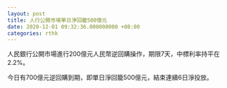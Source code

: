 ```yaml
---
layout: post
title: 人行公開市場單日淨回籠500億元
date: 2020-12-01 09:32:36.000000000 +08:00
categories: rthk
---
```


人民銀行公開市場進行200億元人民幣逆回購操作，期限7天，中標利率持平在2.2%。

今日有700億元逆回購到期，即單日淨回籠500億元，結束連續6日淨投放。
